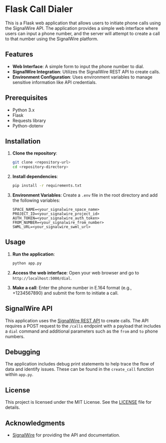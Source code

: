 # Flask Call Dialer

This is a Flask web application that allows users to initiate phone calls using the SignalWire API. The application provides a simple web interface where users can input a phone number, and the server will attempt to create a call to that number using the SignalWire platform.

## Features

- **Web Interface**: A simple form to input the phone number to dial.
- **SignalWire Integration**: Utilizes the SignalWire REST API to create calls.
- **Environment Configuration**: Uses environment variables to manage sensitive information like API credentials.

## Prerequisites

- Python 3.x
- Flask
- Requests library
- Python-dotenv

## Installation

1. **Clone the repository**:
   ```bash
   git clone <repository-url>
   cd <repository-directory>
   ```

2. **Install dependencies**:
   ```bash
   pip install -r requirements.txt
   ```

3. **Environment Variables**:
   Create a `.env` file in the root directory and add the following variables:
   ```plaintext
   SPACE_NAME=<your_signalwire_space_name>
   PROJECT_ID=<your_signalwire_project_id>
   AUTH_TOKEN=<your_signalwire_auth_token>
   FROM_NUMBER=<your_signalwire_from_number>
   SWML_URL=<your_signalwire_swml_url>
   ```

## Usage

1. **Run the application**:
   ```bash
   python app.py
   ```

2. **Access the web interface**:
   Open your web browser and go to `http://localhost:5000/dial`.

3. **Make a call**:
   Enter the phone number in E.164 format (e.g., +1234567890) and submit the form to initiate a call.

## SignalWire API

This application uses the [SignalWire REST API](https://developer.signalwire.com/rest/signalwire-rest/endpoints/calling/calls-create) to create calls. The API requires a POST request to the `/calls` endpoint with a payload that includes a `dial` command and additional parameters such as the `from` and `to` phone numbers.

## Debugging

The application includes debug print statements to help trace the flow of data and identify issues. These can be found in the `create_call` function within `app.py`.

## License

This project is licensed under the MIT License. See the [LICENSE](LICENSE) file for details.

## Acknowledgments

- [SignalWire](https://signalwire.com) for providing the API and documentation.

